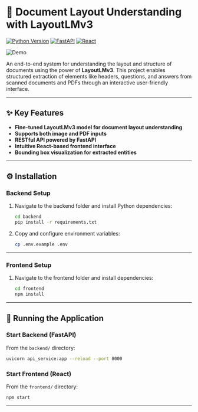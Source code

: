 # 🧾 Document Layout Understanding with LayoutLMv3

[![Python Version](https://img.shields.io/badge/Python-3.8%2B-blue)](https://python.org)
[![FastAPI](https://img.shields.io/badge/FastAPI-005571?style=for-the-badge&logo=fastapi)](https://fastapi.tiangolo.com/) 
[![React](https://img.shields.io/badge/react-%2320232a.svg?style=for-the-badge&logo=react&logoColor=%2361DAFB)](https://react.dev/)

![Demo](/screenshots/doclayout_demo.gif)

An end-to-end system for understanding the layout and structure of documents using the power of **LayoutLMv3**. This project enables structured extraction of elements like headers, questions, and answers from scanned documents and PDFs through an interactive user-friendly interface.

---

## ✨ Key Features

- **Fine-tuned LayoutLMv3 model for document layout understanding**
- **Supports both image and PDF inputs**
- **RESTful API powered by FastAPI**
- **Intuitive React-based frontend interface**
- **Bounding box visualization for extracted entities**

---

## ⚙️ Installation

### Backend Setup

1. Navigate to the backend folder and install Python dependencies:

   ```bash
   cd backend
   pip install -r requirements.txt
   ```

2. Copy and configure environment variables:

   ```bash
   cp .env.example .env
   ```

---

### Frontend Setup

1. Navigate to the frontend folder and install dependencies:

   ```bash
   cd frontend
   npm install
   ```

---

## 🚀 Running the Application

### Start Backend (FastAPI)

From the `backend/` directory:

```bash
uvicorn api_service:app --reload --port 8000
```

### Start Frontend (React)

From the `frontend/` directory:

```bash
npm start
```

---